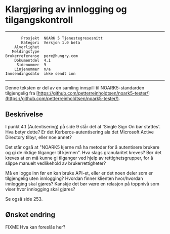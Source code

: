 Klargjøring av  innlogging og tilgangskontroll
==============================================

 ------------------  ---------------------------------
           Prosjekt  NOARK 5 Tjenestegresesnitt
           Kategori  Versjon 1.0 beta
        Alvorlighet  
       Meldingstype  
    Brukerreferanse  pere@hungry.com
        Dokumentdel  4.1
         Sidenummer  9
        Linjenummer  n/a
    Innsendingsdato  ikke sendt inn
 ------------------  ---------------------------------

Denne teksten er del av en samling innspill til NOARK5-standarden
tilgjengelig fra [https://github.com/petterreinholdtsen/noark5-tester/](https://github.com/petterreinholdtsen/noark5-tester/).

Beskrivelse
-----------

I punkt 4.1 (Autentisering) på side 9 står det at 'Single Sign On bør
støttes'.  Hva betyr dette?  Er det Kerberos-autentisering ala det
Microsoft Active Directory tilbyr, eller noe annet?

Det står også at "NOARK5 kjerne må ha metoder for å autentisere
brukere og gi de riktige tilganger til kjernen".  Hva slags
granularitet kreves?  Bør det kreves at en må kunne gi tilganger ved
hjelp av rettighetsgrupper, for å slippe manuelt vedlikehold av
brukerrettigheter?

Må en logge inn før en kan bruke API-et, eller er det noen deler som
er tilgjengelig uten innlogging?  Hvordan finner klienten hvor/hvordan
innlogging skal gjøres?  Kanskje det bør være en relasjon på toppnivå
som viser hvor innlogging skal gjøres?

Se også side 253.


Ønsket endring
--------------

FIXME Hva kan foreslås her?
